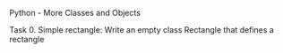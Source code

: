 Python - More Classes and Objects

Task 0. Simple rectangle:
Write an empty class Rectangle that defines a rectangle
